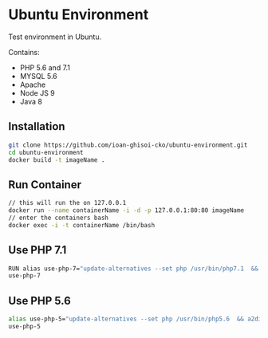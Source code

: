 # Ubuntu Environment

Test environment in Ubuntu.

Contains:
- PHP 5.6 and 7.1
- MYSQL 5.6
- Apache
- Node JS 9
- Java 8

## Installation 
```sh
git clone https://github.com/ioan-ghisoi-cko/ubuntu-environment.git
cd ubuntu-environment
docker build -t imageName .
```
## Run Container
```sh
// this will run the on 127.0.0.1
docker run --name containerName -i -d -p 127.0.0.1:80:80 imageName
// enter the containers bash
docker exec -i -t containerName /bin/bash
```
## Use PHP 7.1
```sh
RUN alias use-php-7="update-alternatives --set php /usr/bin/php7.1  && a2dismod php5.6 && a2enmod php7.1 && service apache2 restart"
use-php-7
```

## Use PHP 5.6
```sh
alias use-php-5="update-alternatives --set php /usr/bin/php5.6  && a2dismod php7.1 && a2enmod php5.6 && service apache2 restart"
use-php-5
```